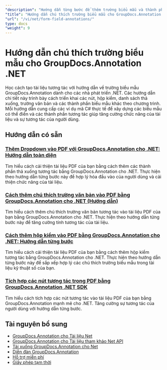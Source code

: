 ```yaml
---
"description": "Hướng dẫn từng bước để thêm trường biểu mẫu và thành phần tương tác vào tài liệu bằng GroupDocs.Annotation cho .NET."
"title": "Hướng dẫn chú thích trường biểu mẫu cho GroupDocs.Annotation .NET"
"url": "/vi/net/form-field-annotations/"
type: docs
"weight": 9
---
```


# Hướng dẫn chú thích trường biểu mẫu cho GroupDocs.Annotation .NET

Học cách tạo tài liệu tương tác với hướng dẫn về trường biểu mẫu GroupDocs.Annotation dành cho các nhà phát triển .NET. Các hướng dẫn chi tiết này trình bày cách triển khai các nút, hộp kiểm, danh sách thả xuống, trường văn bản và các thành phần biểu mẫu khác theo chương trình. Mỗi hướng dẫn cung cấp các ví dụ mã C# thực tế để xây dựng các biểu mẫu có thể điền và các thành phần tương tác giúp tăng cường chức năng của tài liệu và sự tương tác của người dùng.

## Hướng dẫn có sẵn

### [Thêm Dropdown vào PDF với GroupDocs.Annotation cho .NET: Hướng dẫn toàn diện](./add-dropdown-pdf-groupdocs-annotation-net/)
Tìm hiểu cách cải thiện tài liệu PDF của bạn bằng cách thêm các thành phần thả xuống tương tác bằng GroupDocs.Annotation cho .NET. Thực hiện theo hướng dẫn từng bước này để hợp lý hóa đầu vào của người dùng và cải thiện chức năng của tài liệu.

### [Cách thêm chú thích trường văn bản vào PDF bằng GroupDocs.Annotation cho .NET (Hướng dẫn)](./add-text-field-annotations-pdf-groupdocs-net/)
Tìm hiểu cách thêm chú thích trường văn bản tương tác vào tài liệu PDF của bạn bằng GroupDocs.Annotation cho .NET. Thực hiện theo hướng dẫn từng bước này để tăng cường tính tương tác của tài liệu.

### [Cách thêm hộp kiểm vào PDF bằng GroupDocs.Annotation cho .NET: Hướng dẫn từng bước](./add-checkbox-pdf-groupdocs-annotation-net/)
Tìm hiểu cách cải thiện tài liệu PDF của bạn bằng cách thêm hộp kiểm tương tác bằng GroupDocs.Annotation cho .NET. Thực hiện theo hướng dẫn từng bước này để sắp xếp hợp lý các chú thích trường biểu mẫu trong tài liệu kỹ thuật số của bạn.

### [Tích hợp các nút tương tác trong PDF bằng GroupDocs.Annotation .NET SDK](./master-pdf-button-integration-groupdocs-annotation-net/)
Tìm hiểu cách tích hợp các nút tương tác vào tài liệu PDF của bạn bằng GroupDocs.Annotation mạnh mẽ cho .NET. Tăng cường sự tương tác của người dùng với hướng dẫn từng bước.

## Tài nguyên bổ sung

- [GroupDocs.Annotation cho Tài liệu Net](https://docs.groupdocs.com/annotation/net/)
- [GroupDocs.Annotation cho Tài liệu tham khảo Net API](https://reference.groupdocs.com/annotation/net/)
- [Tải xuống GroupDocs.Annotation cho Net](https://releases.groupdocs.com/annotation/net/)
- [Diễn đàn GroupDocs.Annotation](https://forum.groupdocs.com/c/annotation)
- [Hỗ trợ miễn phí](https://forum.groupdocs.com/)
- [Giấy phép tạm thời](https://purchase.groupdocs.com/temporary-license/)